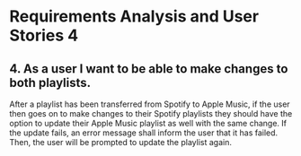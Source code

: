 # Requirements Analysis and User Stories 4

## 4. As a user I want to be able to make changes to both playlists. 
After a playlist has been transferred from Spotify to Apple Music, if the user then goes on to make changes to their Spotify playlists they should have the option to update their Apple Music playlist as well with the same change. If the update fails, an error message shall inform the user that it has failed. Then, the user will be prompted to update the playlist again.